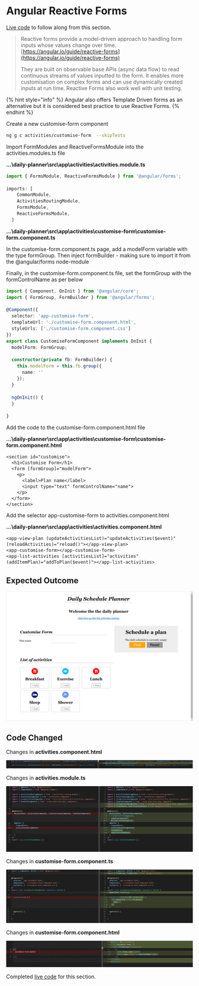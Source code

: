 # Angular Reactive Forms

[Live code](https://stackblitz.com/edit/s6b-reset-plan-update-activities-list) to follow along from this section.

> Reactive forms provide a model-driven approach to handling form inputs whose values change over time. [https://angular.io/guide/reactive-forms](https://angular.io/guide/reactive-forms)
>
> They are built on observable base APIs \(async data flow\) to read continuous streams of values inputted to the form. It enables more customisation on complex forms and can use dynamically created inputs at run time. Reactive Forms also work well with unit testing.

{% hint style="info" %}
Angular also offers Template Driven forms as an alternative but it is considered best practice to use Reactive Forms.
{% endhint %}

Create a new customise-form component

```bash
ng g c activities/customise-form  --skipTests
```

Import FormModules and ReactiveFormsModule into the activities.modules.ts file

**...\daily-planner\src\app\activities\activities.module.ts**

```typescript
import { FormsModule, ReactiveFormsModule } from '@angular/forms';

imports: [
    CommonModule,
    ActivitiesRoutingModule,
    FormsModule,
    ReactiveFormsModule,
  ]
```

**...\daily-planner\src\app\activities\customise-form\customise-form.component.ts**

In the customise-form.component.ts page, add a modelForm variable with the type formGroup. Then inject formBuilder - making sure to import it from the @angular/forms node-module

Finally, in the customise-form.component.ts file, set the formGroup with the formControlName as per below

```typescript
import { Component, OnInit } from '@angular/core';
import { FormGroup, FormBuilder } from '@angular/forms';

@Component({
  selector: 'app-customise-form',
  templateUrl: './customise-form.component.html',
  styleUrls: ['./customise-form.component.css']
})
export class CustomiseFormComponent implements OnInit {
  modelForm: FormGroup;

  constructor(private fb: FormBuilder) {
    this.modelForm = this.fb.group({
      name: ''
    });
  }

  ngOnInit() {
  }

}
```

Add the code to the customise-form.component.html file

**...\daily-planner\src\app\activities\customise-form\customise-form.component.html**

```markup
<section id="customise">
  <h1>Customise Form</h1>
  <form [formGroup]="modelForm">
    <p>
      <label>Plan name</label>
      <input type="text" formControlName="name">
    </p>
  </form>
</section>
```

Add the selector app-customise-form to activities.component.html

**...\daily-planner\src\app\activities\activities.component.html**

```markup
<app-view-plan (updateActivitiesList)="updateActivities($event)" (reloadActivities)="reload()"></app-view-plan>
<app-customise-form></app-customise-form>
<app-list-activities [activitiesList]="activities" (addItemPlan)="addToPlan($event)"></app-list-activities>
```

## Expected Outcome

![Angular Reactive Forms Activities](../.gitbook/assets/angular-reactive-forms-activities-result.png)

## Code Changed

Changes in **activities.component.html** 

![Figure: Final activities.component.html code](../.gitbook/assets/activitieshtml6.PNG)

Changes in **activities.module.ts** 

![Figure: Final activities.module.ts code](../.gitbook/assets/activitiesmodule.PNG)

Changes in **customise-form.component.ts** 

![Figure: Final customise-form.component.ts code](../.gitbook/assets/customisets.PNG)

Changes in **customise-form.component.html**

![Figure: Final customise-form.component.html code](../.gitbook/assets/customisehtml.PNG)

Completed [live code](https://stackblitz.com/edit/s7-reactive-forms) for this section.

